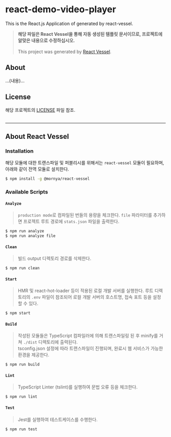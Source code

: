 # react-demo-video-player
This is the React.js Application of generated by react-vessel.

> **해당 파일은 React Vessel을 통해 자동 생성된 템플릿 문서이므로, 프로젝트에 알맞은 내용으로 수정하십시오.**<br>
<br>This project was generated by [React Vessel](https://www.npmjs.com/package/@mornya/react-vessel).

## About
...(내용)...

## License
해당 프로젝트의 [LICENSE](LICENSE) 파일 참조.
<br><br>

---
## About React Vessel

### Installation
해당 모듈에 대한 트랜스파일 및 퍼블리시를 위해서는 `react-vessel` 모듈이 필요하며, 아래와 같이 전역 모듈로 설치한다.
```bash
$ npm install -g @mornya/react-vessel
```

### Available Scripts

#### `Analyze`
> `production mode`로 컴파일된 번들의 용량을 체크한다. `file` 파라미터를 추가하면 프로젝트 루트 경로에 `stats.json` 파일을 출력한다.
```bash
$ npm run analyze
$ npm run analyze file
```

#### `Clean`
> 빌드 output 디렉토리 경로를 삭제한다.
```bash
$ npm run clean
```

#### `Start`
> HMR 및 react-hot-loader 등이 적용된 로컬 개발 서버를 실행한다. 루트 디렉토리의 `.env` 파일이 참조되어 로컬 개발 서버의 호스트명, 접속 포트 등을 설정 할 수 있다.
```bash
$ npm start
```

#### `Build`
> 작성된 모듈들은 TypeScript 컴파일러에 의해 트랜스파일링 된 후 minify를 거쳐 `./dist` 디렉토리에 출력된다.<br>
 tsconfig.json 설정에 따라 트랜스파일이 진행되며, 완료시 웹 서비스가 가능한 환경을 제공한다.
```bash
$ npm run build
```

#### `Lint`
> TypeScript Linter (tslint)를 실행하여 문법 오류 등을 체크한다.
```bash
$ npm run lint
```

#### `Test`
> Jest를 실행하여 테스트케이스를 수행한다.
```bash
$ npm run test
```
